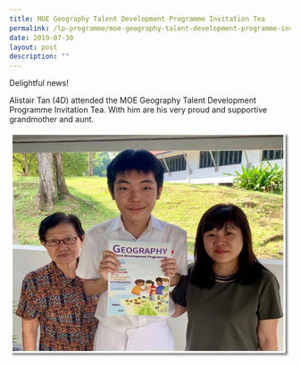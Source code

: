 ```yaml
---
title: MOE Geography Talent Development Programme Invitation Tea
permalink: /lp-programme/moe-geography-talent-development-programme-invitation-tea/
date: 2019-07-30
layout: post
description: ""
---
```

Delightful news!

Alistair Tan (4D) attended the MOE Geography Talent Development Programme Invitation Tea. With him are his very proud and supportive grandmother and aunt.

![Alistair Tan (4D) attended the MOE Geography Talent Development Programme Invitation Tea](/images/Geography.jpeg)